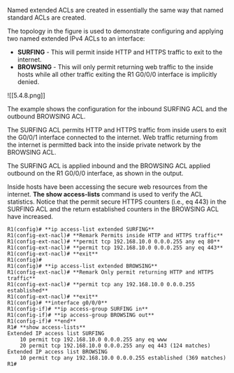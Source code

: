 Named extended ACLs are created in essentially the same way that named standard ACLs are created.

The topology in the figure is used to demonstrate configuring and applying two named extended IPv4 ACLs to an interface:

- **SURFING** - This will permit inside HTTP and HTTPS traffic to exit to the internet.
- **BROWSING** - This will only permit returning web traffic to the inside hosts while all other traffic exiting the R1 G0/0/0 interface is implicitly denied.

![[5.4.8.png]]

The example shows the configuration for the inbound SURFING ACL and the outbound BROWSING ACL.

The SURFING ACL permits HTTP and HTTPS traffic from inside users to exit the G0/0/1 interface connected to the internet. Web traffic returning from the internet is permitted back into the inside private network by the BROWSING ACL.

The SURFING ACL is applied inbound and the BROWSING ACL applied outbound on the R1 G0/0/0 interface, as shown in the output.

Inside hosts have been accessing the secure web resources from the internet. **The show access-lists** command is used to verify the ACL statistics. Notice that the permit secure HTTPS counters (i.e., eq 443) in the SURFING ACL and the return established counters in the BROWSING ACL have increased.

```
R1(config)# **ip access-list extended SURFING**
R1(config-ext-nacl)# **Remark Permits inside HTTP and HTTPS traffic** 
R1(config-ext-nacl)# **permit tcp 192.168.10.0 0.0.0.255 any eq 80**
R1(config-ext-nacl)# **permit tcp 192.168.10.0 0.0.0.255 any eq 443**
R1(config-ext-nacl)# **exit**
R1(config)# 
R1(config)# **ip access-list extended BROWSING**
R1(config-ext-nacl)# **Remark Only permit returning HTTP and HTTPS traffic** 
R1(config-ext-nacl)# **permit tcp any 192.168.10.0 0.0.0.255 established**
R1(config-ext-nacl)# **exit**
R1(config)# **interface g0/0/0**
R1(config-if)# **ip access-group SURFING in**
R1(config-if)# **ip access-group BROWSING out**
R1(config-if)# **end**
R1# **show access-lists**
Extended IP access list SURFING
    10 permit tcp 192.168.10.0 0.0.0.255 any eq www
    20 permit tcp 192.168.10.0 0.0.0.255 any eq 443 (124 matches) 
Extended IP access list BROWSING
    10 permit tcp any 192.168.10.0 0.0.0.255 established (369 matches) 
R1#
```